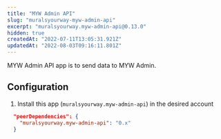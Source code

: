 ```yaml
---
title: "MYW Admin API"
slug: "muralsyourway-myw-admin-api"
excerpt: "muralsyourway.myw-admin-api@0.13.0"
hidden: true
createdAt: "2022-07-11T13:05:31.921Z"
updatedAt: "2022-08-03T09:16:11.801Z"
---
```

MYW Admin API app is to send data to MYW Admin.

## Configuration

  1. Install this app (`muralsyourway.myw-admin-api`) in the desired account

  ```json
    "peerDependencies": {
      "muralsyourway.myw-admin-api": "0.x"
    }
  ```